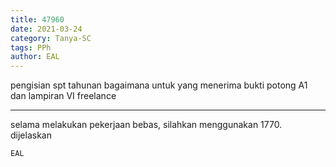 ```yaml
---
title: 47960
date: 2021-03-24
category: Tanya-SC
tags: PPh
author: EAL
---
```


pengisian spt tahunan bagaimana untuk yang menerima bukti potong A1 dan lampiran VI freelance

---

selama melakukan pekerjaan bebas, silahkan menggunakan 1770. dijelaskan

`EAL`
